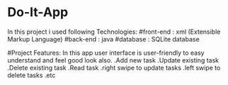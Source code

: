 # Do-It-App
In this project i used following Technologies:
#front-end : xml (Extensible Markup Language)
#back-end : java
#database : SQLite database

#Project Features: 
In this app user interface is user-friendly to easy understand and feel good look also.
.Add new task
.Update existing task
.Delete existing task
.Read task
.right swipe to update tasks
.left swipe to delete tasks
.etc

